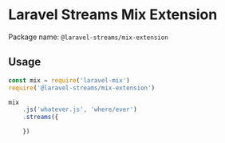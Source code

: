 # Laravel Streams Mix Extension

Package name: `@laravel-streams/mix-extension`

## Usage

```js
const mix = require('laravel-mix')
require('@laravel-streams/mix-extension')

mix
    .js('whatever.js', 'where/ever')
    .streams({

    })
```

